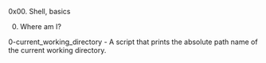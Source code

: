 0x00. Shell, basics

0. Where am I?

0-current_working_directory - A script that prints the absolute path name of the current working directory.
